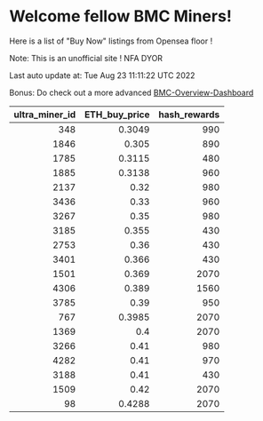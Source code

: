 # Welcome fellow BMC Miners!
Here is a list of "Buy Now" listings from Opensea floor !

Note: This is an unofficial site ! NFA DYOR

Last auto update at: Tue Aug 23 11:11:22 UTC 2022

Bonus: Do check out a more advanced [BMC-Overview-Dashboard](https://dune.com/defifunk/BMC-Overview-Dashboard)


|   ultra_miner_id |   ETH_buy_price |   hash_rewards |
|-----------------:|----------------:|---------------:|
|              348 |          0.3049 |            990 |
|             1846 |          0.305  |            890 |
|             1785 |          0.3115 |            480 |
|             1885 |          0.3138 |            960 |
|             2137 |          0.32   |            980 |
|             3436 |          0.33   |            960 |
|             3267 |          0.35   |            980 |
|             3185 |          0.355  |            430 |
|             2753 |          0.36   |            430 |
|             3401 |          0.366  |            430 |
|             1501 |          0.369  |           2070 |
|             4306 |          0.389  |           1560 |
|             3785 |          0.39   |            950 |
|              767 |          0.3985 |           2070 |
|             1369 |          0.4    |           2070 |
|             3266 |          0.41   |            980 |
|             4282 |          0.41   |            970 |
|             3188 |          0.41   |            430 |
|             1509 |          0.42   |           2070 |
|               98 |          0.4288 |           2070 |